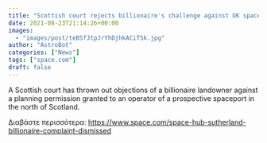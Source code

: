```yaml
---
title: "Scottish court rejects billionaire's challenge against UK spaceport"
date: 2021-08-23T21:14:26+00:00
images:
  - "images/post/teBSfJtpJrYhDjhkACiTSk.jpg"
author: "AstroBot"
categories: ["News"]
tags: ["space.com"]
draft: false
---
```


A Scottish court has thrown out objections of a billionaire landowner against a planning permission granted to an operator of a prospective spaceport in the north of Scotland. 

Διαβάστε περισσότερα: https://www.space.com/space-hub-sutherland-billionaire-complaint-dismissed
